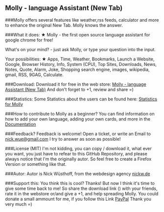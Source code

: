 ## Molly - language Assistant (New Tab)
###Molly offers several features like weather,rss feeds, calculator and more to enhance the original New Tab. Molly knows the answer.

###What it does:
★ Molly - the first open source language assistant for google chrome for free! 

What's on your mind? - just ask Molly, or type your question into the input.

Your possibilities:
★ Apps, Time, Weather, Bookmarks, Launch a Website, Google, Browser History, Info, System (CPU), Top Sites, Downloads, News, Notes, Quote, Alarm, Joke, Shopping search engine, images, wikipedia, gmail, RSS, 9GAG, Calculate. 

###Download:
Download it for free in the web store: [Molly - language Assistant (New Tab)](https://chrome.google.com/webstore/detail/molly-language-assistant/oemmomdbclmlngplmnajopeopjeckobo) 
And don't forget to +1, review and share =) 

###Statistics:
Some Statistics about the users can be found here: [Statistics for Molly](http://nickw.de/molly/stats/index.php) 

###How to contribute to Molly as a beginner? 
You can find information on how to add your own language, adding your own cards, and more in the [Documentation](https://github.com/NickWue/Molly/wiki/Documentation)

###Feedback? 
Feedback is welcome! Open a ticket, or write an Email to nick.wue@gmail.com 
I try to answer as soon as possible! 

###License (MIT)
I'm not kidding, you can copy / download it, what ever you want, you just have to refear to this GitHub Repository, and please always notice that I'm the originally autor. So feel free to create a Firefox Version or something like that.

###Autor:
Autor is Nick Wüsthoff, from the webdesign agency [nickw.de](http://nickw.de) 

###Support this:
You think this is cool? Thanks! But now I think it's time to give some time back to me! So share the download link () with your friends, rate it in the webstore or/and give a +1, and help spreading Molly. You could donate a small ammount for me, if you follow this Link [PayPal](https://www.paypal.com/uk/cgi-bin/webscr?cmd=_flow&SESSION=H27BCCtRwPlsRJQcbLgnt8xEbZV6wt7h-TmKgDo_pHaFVDqFQj2AYIi7vte&dispatch=5885d80a13c0db1f8e263663d3faee8d96f000117187ac9edec8a65b311f447e) Thank you very much =)
